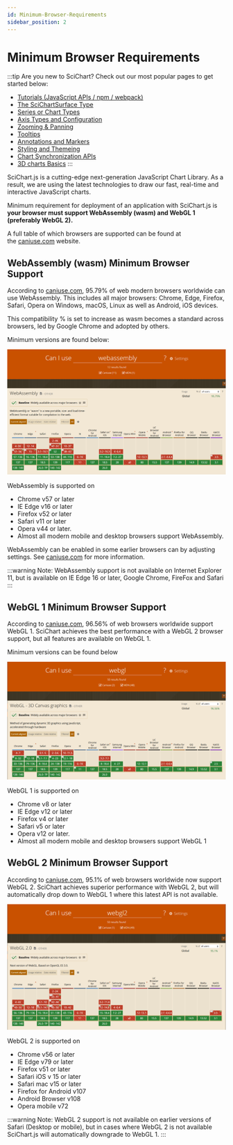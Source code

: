 ```yaml
---
id: Minimum-Browser-Requirements
sidebar_position: 2
---
```


# Minimum Browser Requirements

:::tip
Are you new to SciChart? Check out our most popular pages to get started below:

* [Tutorials (JavaScript APIs / npm / webpack)](/get-started/tutorials-js-npm-webpack/tutorial-01-setting-up-npm-project-with-scichart-js)
* [The SciChartSurface Type](/2d-charts/surface/scichart-surface-type-overview)        
* [Series or Chart Types](/2d-charts/chart-types/renderable-series-api-overview)
* [Axis Types and Configuration](/2d-charts/axis-api/axis-api-overview)
* [Zooming & Panning](/2d-charts/chart-modifier-api/zooming-and-panning/zoom-pan-modifier)
* [Tooltips](/2d-charts/chart-modifier-api/rollover-modifier)
* [Annotations and Markers](/2d-charts/annotations-api/annotations-api-overview)
* [Styling and Themeing](/2d-charts/styling-and-theming/theme-manager-api)
* [Chart Synchronization APIs](/2d-charts/chart-synchronization-api/synchronizing-multiple-charts)
* [3D charts Basics](/3d-charts/scichart-3d-basics/scichart-3d-basics-overview)
:::

SciChart.js is a cutting-edge next-generation JavaScript Chart Library. As a result, we are using the latest technologies to draw our fast, real-time and interactive JavaScript charts.

Minimum requirement for deployment of an application with SciChart.js is **your browser must support WebAssembly (wasm) and WebGL 1 (preferably WebGL 2).**

A full table of which browsers are supported can be found at the [caniuse.com](https://caniuse.com/) website.

WebAssembly (wasm) Minimum Browser Support
------------------------------------------

According to [caniuse.com](https://caniuse.com/#search=webassembly), 95.79% of web modern browsers worldwide can use WebAssembly. This includes all major browsers: Chrome, Edge, Firefox, Safari, Opera on Windows, macOS, Linux as well as Android, iOS devices.

This compatibility % is set to increase as wasm becomes a standard across browsers, led by Google Chrome and adopted by others.

Minimum versions are found below:

[![](1.png)](https://caniuse.com/#search=webassembly)

WebAssembly is supported on

*   Chrome v57 or later
*   IE Edge v16 or later
*   Firefox v52 or later
*   Safari v11 or later
*   Opera v44 or later.
*   Almost all modern mobile and desktop browsers support WebAssembly.

WebAssembly can be enabled in some earlier browsers can by adjusting settings. See [caniuse.com](https://caniuse.com/#search=webassembly) for more information.

:::warning
Note: WebAssembly support is not available on Internet Explorer 11, but is available on IE Edge 16 or later, Google Chrome, FireFox and Safari
:::

WebGL 1 Minimum Browser Support
-------------------------------

According to [caniuse.com](https://caniuse.com/#search=webgl), 96.56% of web browsers worldwide support WebGL 1. SciChart achieves the best performance with a WebGL 2 browser support, but all features are available on WebGL 1.

Minimum versions can be found below

[![](2.png)](https://caniuse.com/#search=webgl)

WebGL 1 is supported on

*   Chrome v8 or later
*   IE Edge v12 or later
*   Firefox v4 or later
*   Safari v5 or later
*   Opera v12 or later.
*   Almost all modern mobile and desktop browsers support WebGL 1

WebGL 2 Minimum Browser Support
-------------------------------

According to [caniuse.com](https://caniuse.com/#search=webgl2), 95.1% of web browsers worldwide now support WebGL 2. SciChart achieves superior performance with WebGL 2, but will automatically drop down to WebGL 1 where this latest API is not available.

[![](3.png)](https://caniuse.com/#search=webgl2)

WebGL 2 is supported on

*   Chrome v56 or later
*   IE Edge v79 or later
*   Firefox v51 or later
*   Safari iOS v 15 or later
*   Safari mac v15 or later
*   Firefox for Android v107
*   Android Browser v108
*   Opera mobile v72

:::warning
Note: WebGL 2 support is not available on earlier versions of Safari (Desktop or mobile), but in cases where WebGL 2 is not available SciChart.js will automatically downgrade to WebGL 1.
:::
